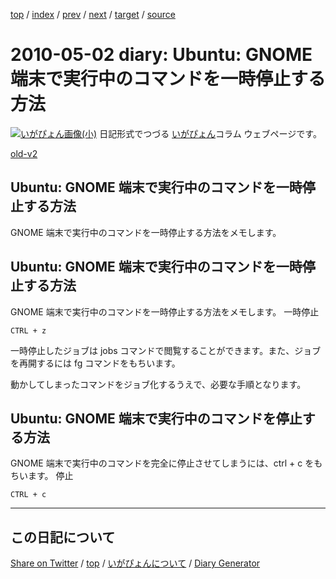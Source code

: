 [top](../index.html) 
 / [index](index.html) 
 / [prev](ig100429.html) 
 / [next](ig100503.html) 
 / [target](https://igapyon.github.io/diary/2010/ig100502.html) 
 / [source](https://github.com/igapyon/diary/blob/gh-pages/2010/ig100502.html.src.md) 

2010-05-02 diary: Ubuntu: GNOME 端末で実行中のコマンドを一時停止する方法
=====================================================================================================
[![いがぴょん画像(小)](https://igapyon.github.io/diary/images/iga200306s.jpg "いがぴょん")](https://igapyon.github.io/diary/memo/memoigapyon.html) 日記形式でつづる [いがぴょん](https://igapyon.github.io/diary/memo/memoigapyon.html)コラム ウェブページです。

[old-v2](ig100502-orig.html)

## Ubuntu: GNOME 端末で実行中のコマンドを一時停止する方法

GNOME 端末で実行中のコマンドを一時停止する方法をメモします。


## Ubuntu: GNOME 端末で実行中のコマンドを一時停止する方法

GNOME 端末で実行中のコマンドを一時停止する方法をメモします。
一時停止

      
```
CTRL + z
```

      

一時停止したジョブは jobs コマンドで閲覧することができます。また、ジョブを再開するには fg コマンドをもちいます。

動かしてしまったコマンドをジョブ化するうえで、必要な手順となります。

## Ubuntu: GNOME 端末で実行中のコマンドを停止する方法

GNOME 端末で実行中のコマンドを完全に停止させてしまうには、ctrl + c をもちいます。
停止

      
```
CTRL + c
```


----------------------------------------------------------------------------------------------------

## この日記について

[Share on Twitter](https://twitter.com/intent/tweet?hashtags=igapyon%2Cdiary%2C%E3%81%84%E3%81%8C%E3%81%B4%E3%82%87%E3%82%93&text=Ubuntu%3A+GNOME+%E7%AB%AF%E6%9C%AB%E3%81%A7%E5%AE%9F%E8%A1%8C%E4%B8%AD%E3%81%AE%E3%82%B3%E3%83%9E%E3%83%B3%E3%83%89%E3%82%92%E4%B8%80%E6%99%82%E5%81%9C%E6%AD%A2%E3%81%99%E3%82%8B%E6%96%B9%E6%B3%95&url=https%3A%2F%2Figapyon.github.io%2Fdiary%2F2010%2Fig100502.html) / [top](../index.html) / [いがぴょんについて](https://igapyon.github.io/diary/memo/memoigapyon.html) / [Diary Generator](https://github.com/igapyon/igapyonv3)

